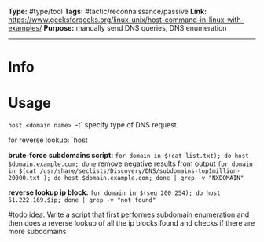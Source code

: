 **Type:** #type/tool
**Tags:** #tactic/reconnaissance/passive
**Link:** https://www.geeksforgeeks.org/linux-unix/host-command-in-linux-with-examples/
**Purpose:** manually send  DNS queries, DNS enumeration

---
# Info

# Usage 
`host <domain name>
`-t` specify type of  DNS request 

for reverse lookup: `host <IP address>

**brute-force subdomains script:**
`for domain in $(cat list.txt); do host $domain.example.com; done`
remove negative results from output
`for domain in $(cat /usr/share/seclists/Discovery/DNS/subdomains-top1million-20000.txt ); do host $domain.example.com; done | grep -v "NXDOMAIN"`

**reverse lookup ip block:**
`for domain in $(seq 200 254); do host 51.222.169.$ip; done | grep -v "not found"`

#todo idea: Write a script that first performes subdomain enumeration and then does a reverse lookup of all the ip blocks found and checks if there are more subdomains
